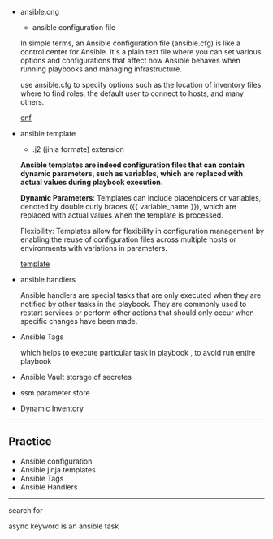 - ansible.cng
    * ansible configuration file

    In simple terms, an Ansible configuration file (ansible.cfg) is like a control center for Ansible. It's a plain text file where you can set various options and configurations that affect how Ansible behaves when running playbooks and managing infrastructure.

    use ansible.cfg to specify options such as the location of inventory files, where to find roles, the default user to connect to hosts, and many others.

    [cnf](https://docs.ansible.com/ansible/latest/reference_appendices/config.html#ansible-configuration-settings-locations)

* ansible template
    - .j2 (jinja formate) extension

    **Ansible templates are indeed configuration files that can contain dynamic parameters, such as variables, which are replaced with actual values during playbook execution.**

    **Dynamic Parameters**: Templates can include placeholders or variables, denoted by double curly braces ({{ variable_name }}), which are replaced with actual values when the template is processed.

    Flexibility: Templates allow for flexibility in configuration management by enabling the reuse of configuration files across multiple hosts or environments with variations in parameters.

    [template](https://docs.ansible.com/ansible/latest/collections/ansible/builtin/template_module.html)

* ansible handlers

    Ansible handlers are special tasks that are only executed when they are notified by other tasks in the playbook. They are commonly used to restart services or perform other actions that should only occur when specific changes have been made.

* Ansible Tags

     which helps to execute particular task in playbook , to avoid run entire playbook 

* Ansible Vault
    storage of secretes
    
* ssm parameter store

* Dynamic Inventory



***
## Practice
* Ansible configuration 
* Ansible jinja templates
* Ansible Tags
* Ansible Handlers


***
search for 

async keyword is an ansible task

